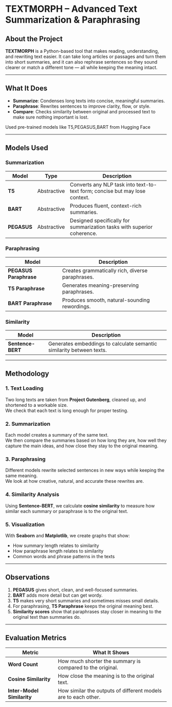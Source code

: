 # TEXTMORPH – Advanced Text Summarization & Paraphrasing

## About the Project
**TEXTMORPH** is a Python-based tool that makes reading, understanding, and rewriting text easier. It can take long articles or passages and turn them into short summaries, and it can also rephrase sentences so they sound clearer or match a different tone — all while keeping the meaning intact.  

---

## What It Does
- **Summarize**: Condenses long texts into concise, meaningful summaries.  
- **Paraphrase**: Rewrites sentences to improve clarity, flow, or style.  
- **Compare**: Checks similarity between original and processed text to make sure nothing important is lost.  

Used pre-trained models like T5,PEGASUS,BART from Hugging Face  

---

## Models Used

### Summarization
| Model | Type | Description |
|--------|------|-------------|
| **T5** | Abstractive | Converts any NLP task into text-to-text form; concise but may lose context. |
| **BART** | Abstractive | Produces fluent, context-rich summaries. |
| **PEGASUS** | Abstractive | Designed specifically for summarization tasks with superior coherence. |

### Paraphrasing
| Model | Description |
|--------|-------------|
| **PEGASUS Paraphrase** | Creates grammatically rich, diverse paraphrases. |
| **T5 Paraphrase** | Generates meaning-preserving paraphrases. |
| **BART Paraphrase** | Produces smooth, natural-sounding rewordings. |

### Similarity
| Model | Description |
|--------|-------------|
| **Sentence-BERT** | Generates embeddings to calculate semantic similarity between texts. |

---

## Methodology

### 1. **Text Loading**
Two long texts are taken from **Project Gutenberg**, cleaned up, and shortened to a workable size.  
We check that each text is long enough for proper testing.

### 2. **Summarization**
Each model creates a summary of the same text.  
We then compare the summaries based on how long they are, how well they capture the main ideas, and how close they stay to the original meaning.

### 3. **Paraphrasing**
Different models rewrite selected sentences in new ways while keeping the same meaning.  
We look at how creative, natural, and accurate these rewrites are.

### 4. **Similarity Analysis**
Using **Sentence-BERT**, we calculate **cosine similarity** to measure how similar each summary or paraphrase is to the original text.

### 5. **Visualization**
With **Seaborn** and **Matplotlib**, we create graphs that show:
- How summary length relates to similarity  
- How paraphrase length relates to similarity  
- Common words and phrase patterns in the texts  

---

## Observations
1. **PEGASUS** gives short, clean, and well-focused summaries.  
2. **BART** adds more detail but can get wordy.  
3. **T5** makes very short summaries and sometimes misses small details.  
4. For paraphrasing, **T5 Paraphrase** keeps the original meaning best.  
5. **Similarity scores** show that paraphrases stay closer in meaning to the original text than summaries do.  

---

## Evaluation Metrics
| Metric | What It Shows |
|---------|----------------|
| **Word Count** | How much shorter the summary is compared to the original. |
| **Cosine Similarity** | How close the meaning is to the original text. |
| **Inter-Model Similarity** | How similar the outputs of different models are to each other. |
